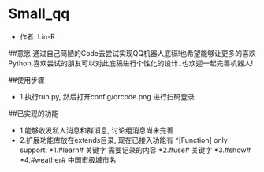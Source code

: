# Small_qq
* 作者: Lin-R

##意愿
通过自己简陋的Code去尝试实现QQ机器人底稿!也希望能够让更多的喜欢Python,喜欢尝试的朋友可以对此底稿进行个性化的设计..也欢迎一起完善机器人! 

##使用步骤
* 1.执行run.py, 然后打开config/qrcode.png 进行扫码登录

##已实现的功能
* 1.能够收发私人消息和群消息, 讨论组消息尚未完善
* 2.扩展功能库放在extends目录, 现在已接入功能有
  *[Function] only support:
  *1.#learn# 关键字 需要记录的内容
  *2.#use# 关键字
  *3.#show# 
  *4.#weather# 中国市级城市名




